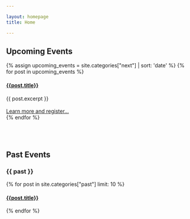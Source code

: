 ```yaml
---

layout: homepage
title: Home

---
```


## Upcoming Events

<a name="{{ next | slugize }}"></a>
{% assign upcoming_events = site.categories["next"] | sort: 'date' %}
{% for post in upcoming_events  %}
  <article class="archive-item">
    <h4><a href="{{ site.baseurl }}{{ post.url }}">{{post.title}}</a></h4>
    {{ post.excerpt }}
  </article>
  
  <br />
  <a href="{{ site.baseurl }}{{ post.url }}">Learn more and register...</a>

<br />
{% endfor %}

<br />
<br />

<script charset="utf-8" type="text/javascript" src="//js.hsforms.net/forms/embed/v2.js"></script>
<script>
  hbspt.forms.create({
    portalId: "48052701",
    formId: "8d1eced9-d6fc-4e06-95f4-f76f736ed257",
    region: "na1"
  });
</script>

<br />
<br />

## Past Events

<h3 class="category-head">{{ past }}</h3>
<a name="{{ past | slugize }}"></a>
{% for post in site.categories["past"] limit: 10 %}
  <article class="archive-item">
    <h4><a href="{{ site.baseurl }}{{ post.url }}">{{post.title}}</a></h4>
  </article>
{% endfor %}
